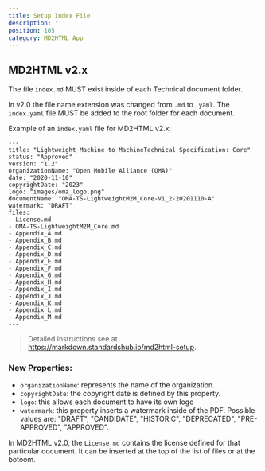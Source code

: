 ```yaml
---
title: Setup Index File
description: ''
position: 105
category: MD2HTML App
---
```



## MD2HTML v2.x

The file `index.md` MUST exist inside of each Technical  document folder. 

In v2.0 the file name extension was changed from `.md` to `.yaml`.
The `index.yaml` file MUST be added to the root folder for each document.

Example of an `index.yaml` file for MD2HTML v2.x:
        
```
---
title: "Lightweight Machine to MachineTechnical Specification: Core"
status: "Approved"
version: "1.2"
organizationName: "Open Mobile Alliance (OMA)"
date: "2020-11-10"
copyrightDate: "2023"
logo: "images/oma_logo.png"
documentName: "OMA-TS-LightweightM2M_Core-V1_2-20201110-A"
watermark: "DRAFT"
files:
- License.md
- OMA-TS-LightweightM2M_Core.md
- Appendix_A.md
- Appendix_B.md
- Appendix_C.md
- Appendix_D.md
- Appendix_E.md
- Appendix_F.md
- Appendix_G.md
- Appendix_H.md
- Appendix_I.md
- Appendix_J.md
- Appendix_K.md
- Appendix_L.md
- Appendix_M.md
---
```
>Detailed instructions see at https://markdown.standardshub.io/md2html-setup.

### New Properties:
* `organizationName`:  represents the name of the organization.
* `copyrightDate`:         the copyright date is defined by this property.
* `logo`:                          this allows each document to have its own logo
* `watermark`:               this property inserts a watermark inside of the PDF. Possible values are: "DRAFT",  "CANDIDATE", "HISTORIC", "DEPRECATED", "PRE-APPROVED", "APPROVED".

<alert>In MD2HTML v2.0, the `License.md` contains the license defined for that particular document. It can be inserted at the top of the list of files or at the botoom.</alert>